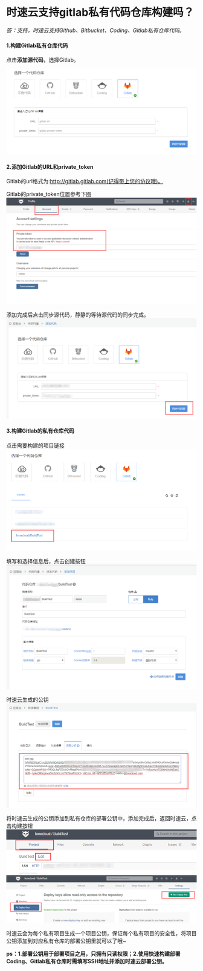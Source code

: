 # 时速云支持gitlab私有代码仓库构建吗？
*答：支持，时速云支持Github、Bitbucket、Coding、Gitlab私有仓库代码。*

#### 1.构建Gitlab私有仓库代码

点击**添加源代码**，选择Gitlab。

![faq-repo-list-gitlab](/doc/v1/images/ci/faq-repo-list-gitlab.jpg)


#### 2.添加Gitlab的URL和private_token

Gitlab的url格式为:http://gitlab.gitlab.com(记得带上您的协议哦)。

Gitlab的private_token位置参考下图
![faq-gitlab-private_token](/doc/v1/images/ci/faq-gitlab-private_token.jpg)


添加完成后点击同步源代码，静静的等待源代码的同步完成。
![faq-gitlab-getrepo](/doc/v1/images/ci/faq-gitlab-getrepo.jpg)

#### 3.构建Gitlab的私有仓库代码

点击需要构建的项目链接
![faq-gitlab-build](/doc/v1/images/ci/faq-gitlab-build.jpg)

填写和选择信息后，点击创建按钮
![faq-gitlab-detail](/doc/v1/images/ci/faq-gitlab-detail.jpg)

时速云生成的公钥
![faq-gitlab-key](/doc/v1/images/ci/faq-gitlab-key.jpg)

将时速云生成的公钥添加到私有仓库的部署公钥中，添加完成后，返回时速云，点击构建按钮
![faq-gitlab-addkey1](/doc/v1/images/ci/faq-gitlab-addkey1.jpg)
![faq-gitlab-addkey2](/doc/v1/images/ci/faq-gitlab-addkey2.jpg)

时速云会为每个私有项目生成一个项目公钥，保证每个私有项目的安全性，将项目公钥添加到对应私有仓库的部署公钥里就可以了哦~

**ps：1.部署公钥用于部署项目之用，只拥有只读权限；2.使用快速构建部署Coding、Gitlab私有仓库时需填写SSH地址并添加时速云部署公钥。**

